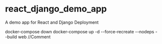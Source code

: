 # react_django_demo_app
A demo app for React and Django Deployment

docker-compose down
docker-compose up -d --force-recreate --nodeps --build web
//Comment
